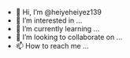 - 👋 Hi, I’m @heiyeheiyez139
- 👀 I’m interested in ...
- 🌱 I’m currently learning ...
- 💞️ I’m looking to collaborate on ...
- 📫 How to reach me ...

<!---
heiyeheiyez139/heiyeheiyez139 is a ✨ special ✨ repository because its `README.md` (this file) appears on your GitHub profile.
You can click the Preview link to take a look at your changes.
LEFT 0x4b00

#define RIGHT 0x4d00

#define DOWN 0x5000

#define UP 0x4800

#define Esc 0x011b

int i,j,key,k;

struct Food/*构造食物结构体*/

{

int x;

int y;

int yes;

}food;

struct Goods/*构造宝贝结构体*/

{

int x;

int y;

int yes;

}goods;

struct Block/*构造障碍物结构体*/

{

int x[m];

int y[m];

int yes;

}block;

struct Snake{/*构造蛇结构体*/

int x[N];

int y[N];

int node;

int direction;

int life;

}snake;

struct Game/*构建游戏级别参数体*/

{

int score;

int level;

int speed;

}game;

/*定义函数*/

void init(void);/*定义图形驱动*/

void close(void);/*定义关闭函数*/

void drawk(void);/*定义界面函数*/

void gameover(void);/*定义游戏结束函数*/

void gameplay(void);/*定义游戏主函数*/

void prscore(void);/*定义得分函数*/

void main(void){/*主函数体，调用以下四个函数*/

init();

setbkcolor(7);

drawk();

gameplay();

close();

}--->
